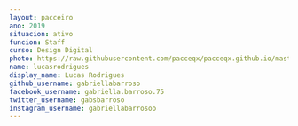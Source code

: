 ```yaml
---
layout: pacceiro
ano: 2019
situacion: ativo
funcion: Staff
curso: Design Digital
photo: https://raw.githubusercontent.com/pacceqx/pacceqx.github.io/master/assets/pic/bolsistas/pacce (19).png
name: lucasrodrigues
display_name: Lucas Rodrigues
github_username: gabriellabarroso
facebook_username: gabriella.barroso.75
twitter_username: gabsbarroso
instagram_username: gabriellabarrosoo
---
```


